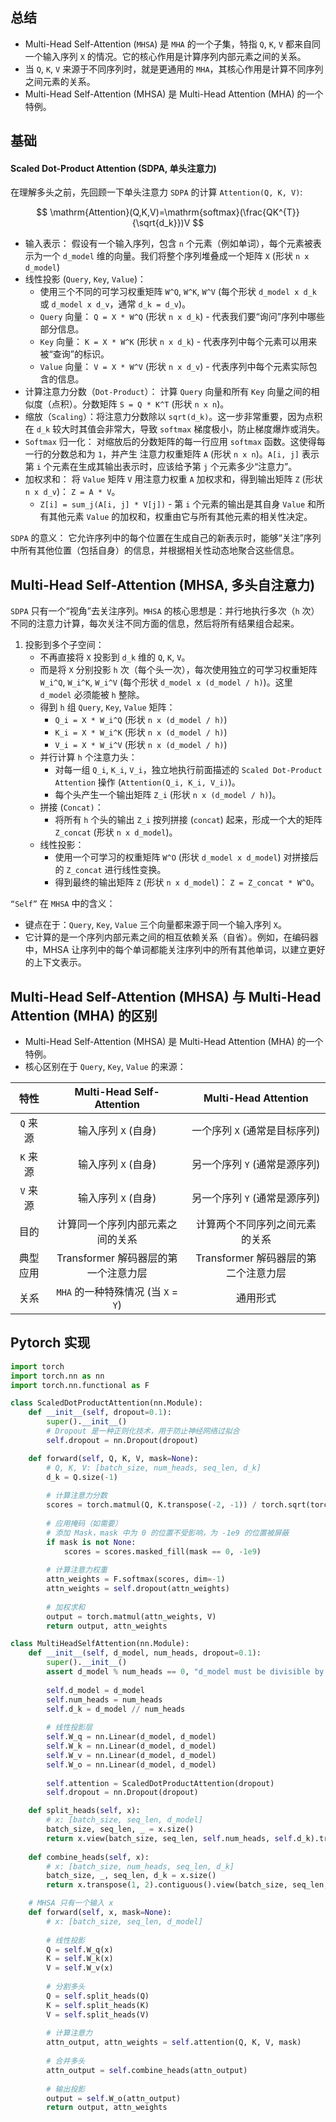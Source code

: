 ## 总结

- Multi-Head Self-Attention (`MHSA`) 是 `MHA` 的一个子集，特指 `Q`, `K`, `V` 都来自同一个输入序列 `X` 的情况。它的核心作用是计算序列内部元素之间的关系。
- 当 `Q`, `K`, `V` 来源于不同序列时，就是更通用的 `MHA`，其核心作用是计算不同序列之间元素的关系。
- Multi-Head Self-Attention (MHSA) 是 Multi-Head Attention (MHA) 的一个特例。

## 基础

#### Scaled Dot-Product Attention (SDPA, 单头注意力)

在理解多头之前，先回顾一下单头注意力 `SDPA` 的计算 `Attention(Q, K, V)`:

$$
\mathrm{Attention}(Q,K,V)=\mathrm{softmax}(\frac{QK^{T}}{\sqrt{d_k}})V
$$

- 输入表示： 假设有一个输入序列，包含 `n` 个元素（例如单词），每个元素被表示为一个 `d_model` 维的向量。我们将整个序列堆叠成一个矩阵 `X` (形状 `n x d_model`)
- 线性投影 (`Query`, `Key`, `Value`)：
  - 使用三个不同的可学习权重矩阵 `W^Q`, `W^K`, `W^V` (每个形状 `d_model x d_k` 或 `d_model x d_v`，通常 `d_k = d_v`)。
  - `Query` 向量： `Q = X * W^Q` (形状 `n x d_k`) - 代表我们要“询问”序列中哪些部分信息。
  - `Key` 向量： `K = X * W^K` (形状 `n x d_k`) - 代表序列中每个元素可以用来被“查询”的标识。
  - `Value` 向量： `V = X * W^V` (形状 `n x d_v`) - 代表序列中每个元素实际包含的信息。
- 计算注意力分数（`Dot-Product`）： 计算 `Query` 向量和所有 `Key` 向量之间的相似度（点积）。分数矩阵 `S = Q * K^T` (形状 `n x n`)。
- 缩放（`Scaling`）：将注意力分数除以 `sqrt(d_k)`。这一步非常重要，因为点积在 `d_k` 较大时其值会非常大，导致 `softmax` 梯度极小，防止梯度爆炸或消失。
- `Softmax` 归一化： 对缩放后的分数矩阵的每一行应用 `softmax` 函数。这使得每一行的分数总和为 `1`，并产生 注意力权重矩阵 `A` (形状 `n x n`)。`A[i, j]` 表示第 `i` 个元素在生成其输出表示时，应该给予第 `j` 个元素多少“注意力”。
- 加权求和： 将 `Value` 矩阵 `V` 用注意力权重 `A` 加权求和，得到输出矩阵 `Z` (形状 `n x d_v`)： `Z = A * V`。
  - `Z[i] = sum_j(A[i, j] * V[j])` - 第 `i` 个元素的输出是其自身 `Value` 和所有其他元素 `Value` 的加权和，权重由它与所有其他元素的相关性决定。

`SDPA` 的意义： 它允许序列中的每个位置在生成自己的新表示时，能够“关注”序列中所有其他位置（包括自身）的信息，并根据相关性动态地聚合这些信息。

## Multi-Head Self-Attention (MHSA, 多头自注意力)

`SDPA` 只有一个“视角”去关注序列。`MHSA` 的核心思想是：并行地执行多次（`h` 次）不同的注意力计算，每次关注不同方面的信息，然后将所有结果组合起来。

1. 投影到多个子空间：
    - 不再直接将 `X` 投影到 `d_k` 维的 `Q`, `K`, `V`。 
    - 而是将 `X` 分别投影 `h` 次（每个头一次），每次使用独立的可学习权重矩阵 `W_i^Q`, `W_i^K`, `W_i^V` (每个形状 `d_model x (d_model / h)`)。这里 `d_model` 必须能被 `h` 整除。
    - 得到 `h` 组 `Query`, `Key`, `Value` 矩阵：
        - `Q_i = X * W_i^Q` (形状 `n x (d_model / h)`)
        - `K_i = X * W_i^K` (形状 `n x (d_model / h)`)
        - `V_i = X * W_i^V` (形状 `n x (d_model / h)`)
    - 并行计算 `h` 个注意力头：
        - 对每一组 `Q_i`, `K_i`, `V_i`，独立地执行前面描述的 `Scaled Dot-Product Attention` 操作 (`Attention(Q_i, K_i, V_i)`)。
        - 每个头产生一个输出矩阵 `Z_i` (形状 `n x (d_model / h)`)。
    - 拼接 (`Concat)`：
        - 将所有 `h` 个头的输出 `Z_i` 按列拼接 (`concat`) 起来，形成一个大的矩阵 `Z_concat` (形状 `n x d_model`)。
    - 线性投影：
        - 使用一个可学习的权重矩阵 `W^O` (形状 `d_model x d_model`) 对拼接后的 `Z_concat` 进行线性变换。
        - 得到最终的输出矩阵 `Z` (形状 `n x d_model`)： `Z = Z_concat * W^O`。

`“Self”` 在 `MHSA` 中的含义：

- 键点在于：`Query`, `Key`, `Value` 三个向量都来源于同一个输入序列 `X`。
- 它计算的是一个序列内部元素之间的相互依赖关系（自省）。例如，在编码器中，MHSA 让序列中的每个单词都能关注序列中的所有其他单词，以建立更好的上下文表示。

## Multi-Head Self-Attention (MHSA) 与 Multi-Head Attention (MHA) 的区别

- Multi-Head Self-Attention (MHSA) 是 Multi-Head Attention (MHA) 的一个特例。
- 核心区别在于 `Query`, `Key`, `Value` 的来源：

|特性|Multi-Head Self-Attention|Multi-Head Attention|
|:---:|:---:|:---:|
|`Q` 来源|输入序列 `X` (自身)|一个序列 `X` (通常是目标序列)|
|`K` 来源|输入序列 `X` (自身)|另一个序列 `Y` (通常是源序列)|
|`V` 来源|输入序列 `X` (自身)|另一个序列 `Y` (通常是源序列)|
|目的|计算同一个序列内部元素之间的关系|计算两个不同序列之间元素的关系|
|典型应用|Transformer 解码器层的第一个注意力层|Transformer 解码器层的第二个注意力层|
|关系|`MHA` 的一种特殊情况 (当 `X` = `Y`)|通用形式|

## Pytorch 实现

```python
import torch
import torch.nn as nn
import torch.nn.functional as F

class ScaledDotProductAttention(nn.Module):
    def __init__(self, dropout=0.1):
        super().__init__()
        # Dropout 是一种正则化技术，用于防止神经网络过拟合
        self.dropout = nn.Dropout(dropout)

    def forward(self, Q, K, V, mask=None):
        # Q, K, V: [batch_size, num_heads, seq_len, d_k]
        d_k = Q.size(-1)
        
        # 计算注意力分数
        scores = torch.matmul(Q, K.transpose(-2, -1)) / torch.sqrt(torch.tensor(d_k, dtype=torch.float32))
        
        # 应用掩码（如需要）
        # 添加 Mask，mask 中为 0 的位置不受影响，为 -1e9 的位置被屏蔽
        if mask is not None:
            scores = scores.masked_fill(mask == 0, -1e9)
        
        # 计算注意力权重
        attn_weights = F.softmax(scores, dim=-1)
        attn_weights = self.dropout(attn_weights)
        
        # 加权求和
        output = torch.matmul(attn_weights, V)
        return output, attn_weights

class MultiHeadSelfAttention(nn.Module):
    def __init__(self, d_model, num_heads, dropout=0.1):
        super().__init__()
        assert d_model % num_heads == 0, "d_model must be divisible by num_heads"
        
        self.d_model = d_model
        self.num_heads = num_heads
        self.d_k = d_model // num_heads
        
        # 线性投影层
        self.W_q = nn.Linear(d_model, d_model)
        self.W_k = nn.Linear(d_model, d_model)
        self.W_v = nn.Linear(d_model, d_model)
        self.W_o = nn.Linear(d_model, d_model)
        
        self.attention = ScaledDotProductAttention(dropout)
        self.dropout = nn.Dropout(dropout)

    def split_heads(self, x):
        # x: [batch_size, seq_len, d_model]
        batch_size, seq_len, _ = x.size()
        return x.view(batch_size, seq_len, self.num_heads, self.d_k).transpose(1, 2)
    
    def combine_heads(self, x):
        # x: [batch_size, num_heads, seq_len, d_k]
        batch_size, _, seq_len, d_k = x.size()
        return x.transpose(1, 2).contiguous().view(batch_size, seq_len, self.d_model)

    # MHSA 只有一个输入 x
    def forward(self, x, mask=None):
        # x: [batch_size, seq_len, d_model]
        
        # 线性投影
        Q = self.W_q(x)
        K = self.W_k(x)
        V = self.W_v(x)
        
        # 分割多头
        Q = self.split_heads(Q)
        K = self.split_heads(K)
        V = self.split_heads(V)
        
        # 计算注意力
        attn_output, attn_weights = self.attention(Q, K, V, mask)
        
        # 合并多头
        attn_output = self.combine_heads(attn_output)
        
        # 输出投影
        output = self.W_o(attn_output)
        return output, attn_weights
```